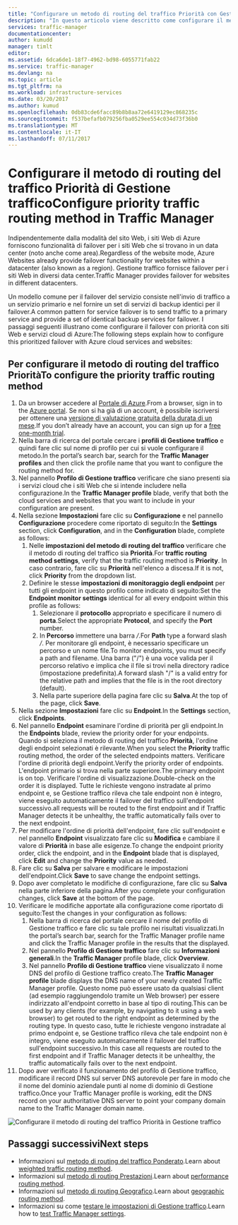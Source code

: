 ```yaml
---
title: "Configurare un metodo di routing del traffico Priorità con Gestione traffico di Azure | Microsoft Docs"
description: "In questo articolo viene descritto come configurare il metodo di routing del traffico Priorità tramite Gestione traffico di Azure"
services: traffic-manager
documentationcenter: 
author: kumudd
manager: timlt
editor: 
ms.assetid: 6dca6de1-18f7-4962-bd98-6055771fab22
ms.service: traffic-manager
ms.devlang: na
ms.topic: article
ms.tgt_pltfrm: na
ms.workload: infrastructure-services
ms.date: 03/20/2017
ms.author: kumud
ms.openlocfilehash: 0db83cde6facc89b8b8aa72e6419129ec868235c
ms.sourcegitcommit: f537befafb079256fba0529ee554c034d73f36b0
ms.translationtype: MT
ms.contentlocale: it-IT
ms.lasthandoff: 07/11/2017
---
```

# <a name="configure-priority-traffic-routing-method-in-traffic-manager"></a><span data-ttu-id="39411-103">Configurare il metodo di routing del traffico Priorità di Gestione traffico</span><span class="sxs-lookup"><span data-stu-id="39411-103">Configure priority traffic routing method in Traffic Manager</span></span>

<span data-ttu-id="39411-104">Indipendentemente dalla modalità del sito Web, i siti Web di Azure forniscono funzionalità di failover per i siti Web che si trovano in un data center (noto anche come area).</span><span class="sxs-lookup"><span data-stu-id="39411-104">Regardless of the website mode, Azure Websites already provide failover functionality for websites within a datacenter (also known as a region).</span></span> <span data-ttu-id="39411-105">Gestione traffico fornisce failover per i siti Web in diversi data center.</span><span class="sxs-lookup"><span data-stu-id="39411-105">Traffic Manager provides failover for websites in different datacenters.</span></span>

<span data-ttu-id="39411-106">Un modello comune per il failover del servizio consiste nell'invio di traffico a un servizio primario e nel fornire un set di servizi di backup identici per il failover.</span><span class="sxs-lookup"><span data-stu-id="39411-106">A common pattern for service failover is to send traffic to a primary service and provide a set of identical backup services for failover.</span></span> <span data-ttu-id="39411-107">I passaggi seguenti illustrano come configurare il failover con priorità con siti Web e servizi cloud di Azure:</span><span class="sxs-lookup"><span data-stu-id="39411-107">The following steps explain how to configure this prioritized failover with Azure cloud services and websites:</span></span>

## <a name="to-configure-the-priority-traffic-routing-method"></a><span data-ttu-id="39411-108">Per configurare il metodo di routing del traffico Priorità</span><span class="sxs-lookup"><span data-stu-id="39411-108">To configure the priority traffic routing method</span></span>

1. <span data-ttu-id="39411-109">Da un browser accedere al [Portale di Azure](http://portal.azure.com).</span><span class="sxs-lookup"><span data-stu-id="39411-109">From a browser, sign in to the [Azure portal](http://portal.azure.com).</span></span> <span data-ttu-id="39411-110">Se non si ha già di un account, è possibile iscriversi per ottenere una [versione di valutazione gratuita della durata di un mese](https://azure.microsoft.com/free/).</span><span class="sxs-lookup"><span data-stu-id="39411-110">If you don’t already have an account, you can sign up for a [free one-month trial](https://azure.microsoft.com/free/).</span></span> 
2. <span data-ttu-id="39411-111">Nella barra di ricerca del portale cercare i **profili di Gestione traffico** e quindi fare clic sul nome di profilo per cui si vuole configurare il metodo.</span><span class="sxs-lookup"><span data-stu-id="39411-111">In the portal’s search bar, search for the **Traffic Manager profiles** and then click the profile name that you want to configure the routing method for.</span></span>
3. <span data-ttu-id="39411-112">Nel pannello **Profilo di Gestione traffico** verificare che siano presenti sia i servizi cloud che i siti Web che si intende includere nella configurazione.</span><span class="sxs-lookup"><span data-stu-id="39411-112">In the **Traffic Manager profile** blade, verify that both the cloud services and websites that you want to include in your configuration are present.</span></span>
4. <span data-ttu-id="39411-113">Nella sezione **Impostazioni** fare clic su **Configurazione** e nel pannello **Configurazione** procedere come riportato di seguito:</span><span class="sxs-lookup"><span data-stu-id="39411-113">In the **Settings** section, click **Configuration**, and in the **Configuration** blade, complete as follows:</span></span>
    1. <span data-ttu-id="39411-114">Nelle **impostazioni del metodo di routing del traffico** verificare che il metodo di routing del traffico sia **Priorità**.</span><span class="sxs-lookup"><span data-stu-id="39411-114">For **traffic routing method settings**, verify that the traffic routing method is **Priority**.</span></span> <span data-ttu-id="39411-115">In caso contrario, fare clic su **Priorità** nell'elenco a discesa.</span><span class="sxs-lookup"><span data-stu-id="39411-115">If it is not, click **Priority** from the dropdown list.</span></span>
    2. <span data-ttu-id="39411-116">Definire le stesse **impostazioni di monitoraggio degli endpoint** per tutti gli endpoint in questo profilo come indicato di seguito:</span><span class="sxs-lookup"><span data-stu-id="39411-116">Set the **Endpoint monitor settings** identical for all every endpoint within this profile as follows:</span></span>
        1. <span data-ttu-id="39411-117">Selezionare il **protocollo** appropriato e specificare il numero di **porta**.</span><span class="sxs-lookup"><span data-stu-id="39411-117">Select the appropriate **Protocol**, and specify the **Port** number.</span></span> 
        2. <span data-ttu-id="39411-118">In **Percorso** immettere una barra */*.</span><span class="sxs-lookup"><span data-stu-id="39411-118">For **Path** type a forward slash */*.</span></span> <span data-ttu-id="39411-119">Per monitorare gli endpoint, è necessario specificare un percorso e un nome file.</span><span class="sxs-lookup"><span data-stu-id="39411-119">To monitor endpoints, you must specify a path and filename.</span></span> <span data-ttu-id="39411-120">Una barra ("/") è una voce valida per il percorso relativo e implica che il file si trovi nella directory radice (impostazione predefinita).</span><span class="sxs-lookup"><span data-stu-id="39411-120">A forward slash "/" is a valid entry for the relative path and implies that the file is in the root directory (default).</span></span>
        3. <span data-ttu-id="39411-121">Nella parte superiore della pagina fare clic su **Salva**.</span><span class="sxs-lookup"><span data-stu-id="39411-121">At the top of the page, click **Save**.</span></span>
5. <span data-ttu-id="39411-122">Nella sezione **Impostazioni** fare clic su **Endpoint**.</span><span class="sxs-lookup"><span data-stu-id="39411-122">In the **Settings** section, click **Endpoints**.</span></span>
6. <span data-ttu-id="39411-123">Nel pannello **Endpoint** esaminare l'ordine di priorità per gli endpoint.</span><span class="sxs-lookup"><span data-stu-id="39411-123">In the **Endpoints** blade, review the priority order for your endpoints.</span></span> <span data-ttu-id="39411-124">Quando si seleziona il metodo di routing del traffico **Priorità**, l'ordine degli endpoint selezionati è rilevante.</span><span class="sxs-lookup"><span data-stu-id="39411-124">When you select the **Priority** traffic routing method, the order of the selected endpoints matters.</span></span> <span data-ttu-id="39411-125">Verificare l'ordine di priorità degli endpoint.</span><span class="sxs-lookup"><span data-stu-id="39411-125">Verify the priority order of endpoints.</span></span>  <span data-ttu-id="39411-126">L'endpoint primario si trova nella parte superiore.</span><span class="sxs-lookup"><span data-stu-id="39411-126">The primary endpoint is on top.</span></span> <span data-ttu-id="39411-127">Verificare l'ordine di visualizzazione.</span><span class="sxs-lookup"><span data-stu-id="39411-127">Double-check on the order it is displayed.</span></span> <span data-ttu-id="39411-128">Tutte le richieste vengono instradate al primo endpoint e, se Gestione traffico rileva che tale endpoint non è integro, viene eseguito automaticamente il failover del traffico sull'endpoint successivo.</span><span class="sxs-lookup"><span data-stu-id="39411-128">all requests will be routed to the first endpoint and if Traffic Manager detects it be unhealthy, the traffic automatically fails over to the next endpoint.</span></span> 
7. <span data-ttu-id="39411-129">Per modificare l'ordine di priorità dell'endpoint, fare clic sull'endpoint e nel pannello **Endpoint** visualizzato fare clic su **Modifica** e cambiare il valore di **Priorità** in base alle esigenze.</span><span class="sxs-lookup"><span data-stu-id="39411-129">To change the endpoint priority order, click the endpoint, and in the **Endpoint** blade that is displayed, click **Edit** and change the **Priority** value as needed.</span></span> 
8. <span data-ttu-id="39411-130">Fare clic su **Salva** per salvare e modificare le impostazioni dell'endpoint.</span><span class="sxs-lookup"><span data-stu-id="39411-130">Click **Save** to save change the endpoint settings.</span></span>
9. <span data-ttu-id="39411-131">Dopo aver completato le modifiche di configurazione, fare clic su **Salva** nella parte inferiore della pagina.</span><span class="sxs-lookup"><span data-stu-id="39411-131">After you complete your configuration changes, click **Save** at the bottom of the page.</span></span>
10. <span data-ttu-id="39411-132">Verificare le modifiche apportate alla configurazione come riportato di seguito:</span><span class="sxs-lookup"><span data-stu-id="39411-132">Test the changes in your configuration as follows:</span></span>
    1.  <span data-ttu-id="39411-133">Nella barra di ricerca del portale cercare il nome del profilo di Gestione traffico e fare clic su tale profilo nei risultati visualizzati.</span><span class="sxs-lookup"><span data-stu-id="39411-133">In the portal’s search bar, search for the Traffic Manager profile name and click the Traffic Manager profile in the results that the displayed.</span></span>
    2.  <span data-ttu-id="39411-134">Nel pannello **Profilo di Gestione traffico** fare clic su **Informazioni generali**.</span><span class="sxs-lookup"><span data-stu-id="39411-134">In the **Traffic Manager** profile blade, click **Overview**.</span></span>
    3.  <span data-ttu-id="39411-135">Nel pannello **Profilo di Gestione traffico** viene visualizzato il nome DNS del profilo di Gestione traffico creato.</span><span class="sxs-lookup"><span data-stu-id="39411-135">The **Traffic Manager profile** blade displays the DNS name of your newly created Traffic Manager profile.</span></span> <span data-ttu-id="39411-136">Questo nome può essere usato da qualsiasi client (ad esempio raggiungendolo tramite un Web browser) per essere indirizzato all'endpoint corretto in base al tipo di routing.</span><span class="sxs-lookup"><span data-stu-id="39411-136">This can be used by any clients (for example, by navigating to it using a web browser) to get routed to the right endpoint as determined by the routing type.</span></span> <span data-ttu-id="39411-137">In questo caso, tutte le richieste vengono instradate al primo endpoint e, se Gestione traffico rileva che tale endpoint non è integro, viene eseguito automaticamente il failover del traffico sull'endpoint successivo.</span><span class="sxs-lookup"><span data-stu-id="39411-137">In this case all requests are routed to the first endpoint and if Traffic Manager detects it be unhealthy, the traffic automatically fails over to the next endpoint.</span></span>
11. <span data-ttu-id="39411-138">Dopo aver verificato il funzionamento del profilo di Gestione traffico, modificare il record DNS sul server DNS autorevole per fare in modo che il nome del dominio aziendale punti al nome di dominio di Gestione traffico.</span><span class="sxs-lookup"><span data-stu-id="39411-138">Once your Traffic Manager profile is working, edit the DNS record on your authoritative DNS server to point your company domain name to the Traffic Manager domain name.</span></span>

![Configurare il metodo di routing del traffico Priorità in Gestione traffico][1]

## <a name="next-steps"></a><span data-ttu-id="39411-140">Passaggi successivi</span><span class="sxs-lookup"><span data-stu-id="39411-140">Next steps</span></span>


- <span data-ttu-id="39411-141">Informazioni sul [metodo di routing del traffico Ponderato](traffic-manager-configure-weighted-routing-method.md).</span><span class="sxs-lookup"><span data-stu-id="39411-141">Learn about [weighted traffic routing method](traffic-manager-configure-weighted-routing-method.md).</span></span>
- <span data-ttu-id="39411-142">Informazioni sul [metodo di routing Prestazioni](traffic-manager-configure-performance-routing-method.md).</span><span class="sxs-lookup"><span data-stu-id="39411-142">Learn about [performance routing method](traffic-manager-configure-performance-routing-method.md).</span></span>
- <span data-ttu-id="39411-143">Informazioni sul [metodo di routing Geografico](traffic-manager-configure-geographic-routing-method.md).</span><span class="sxs-lookup"><span data-stu-id="39411-143">Learn about [geographic routing method](traffic-manager-configure-geographic-routing-method.md).</span></span>
- <span data-ttu-id="39411-144">Informazioni su come [testare le impostazioni di Gestione traffico](traffic-manager-testing-settings.md).</span><span class="sxs-lookup"><span data-stu-id="39411-144">Learn how to [test Traffic Manager settings](traffic-manager-testing-settings.md).</span></span>

<!--Image references-->
[1]: ./media/traffic-manager-priority-routing-method/traffic-manager-priority-routing-method.png